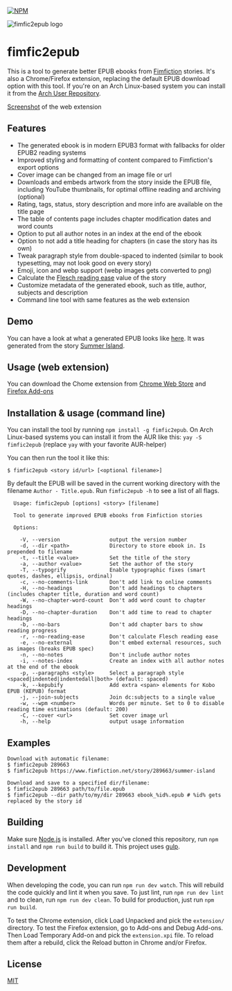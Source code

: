[![NPM](https://nodei.co/npm/fimfic2epub.png?compact=true)](https://www.npmjs.com/package/fimfic2epub)

![fimfic2epub logo](https://github.com/daniel-j/fimfic2epub/raw/master/assets/fimfic2epub-logo.png)

fimfic2epub
===========
This is a tool to generate better EPUB ebooks from [Fimfiction](https://fimfiction.net/) stories. It's also a Chrome/Firefox extension, replacing the default EPUB download option with this tool. If you're on an Arch Linux-based system you can install it from the [Arch User Repository](https://aur.archlinux.org/packages/fimfic2epub/).

[Screenshot](http://i.imgbox.com/MalEBiuC.png) of the web extension


Features
--------
* The generated ebook is in modern EPUB3 format with fallbacks for older EPUB2 reading systems
* Improved styling and formatting of content compared to Fimfiction's export options
* Cover image can be changed from an image file or url
* Downloads and embeds artwork from the story inside the EPUB file, including YouTube thumbnails, for optimal offline reading and archiving (optional)
* Rating, tags, status, story description and more info are available on the title page
* The table of contents page includes chapter modification dates and word counts
* Option to put all author notes in an index at the end of the ebook
* Option to not add a title heading for chapters (in case the story has its own)
* Tweak paragraph style from double-spaced to indented (similar to book typesetting, may not look good on every story)
* Emoji, icon and webp support (webp images gets converted to png)
* Calculate the [Flesch reading ease](https://en.wikipedia.org/wiki/Flesch%E2%80%93Kincaid_readability_tests#Flesch_reading_ease) value of the story
* Customize metadata of the generated ebook, such as title, author, subjects and description
* Command line tool with same features as the web extension


Demo
----
You can have a look at what a generated EPUB looks like [here](http://books.djazz.se/?epub=epub_content%2Fsummer_island). It was generated from the story [Summer Island](https://fimfiction.net/story/289663/summer-island).


Usage (web extension)
-----------------
You can download the Chome extension from [Chrome Web Store](https://chrome.google.com/webstore/detail/fimfic2epub/fiijkoniocipeemlflajmmaecfhfcand) and [Firefox Add-ons](https://addons.mozilla.org/firefox/addon/fimfic2epub/)


Installation & usage (command line)
-------------------
You can install the tool by running `npm install -g fimfic2epub`. On Arch Linux-based systems you can install it from the AUR like this: `yay -S fimfic2epub` (replace `yay` with your favorite AUR-helper)

You can then run the tool it like this:

`$ fimfic2epub <story id/url> [<optional filename>]`

By default the EPUB will be saved in the current working directory with the filename `Author - Title.epub`. Run `fimfic2epub -h` to see a list of all flags.

```
  Usage: fimfic2epub [options] <story> [filename]

  Tool to generate improved EPUB ebooks from Fimfiction stories

  Options:

    -V, --version                output the version number
    -d, --dir <path>             Directory to store ebook in. Is prepended to filename
    -t, --title <value>          Set the title of the story
    -a, --author <value>         Set the author of the story
    -T, --typogrify              Enable typographic fixes (smart quotes, dashes, ellipsis, ordinal)
    -c, --no-comments-link       Don't add link to online comments
    -H, --no-headings            Don't add headings to chapters (includes chapter title, duration and word count)
    -W, --no-chapter-word-count  Don't add word count to chapter headings
    -D, --no-chapter-duration    Don't add time to read to chapter headings
    -b, --no-bars                Don't add chapter bars to show reading progress
    -r, --no-reading-ease        Don't calculate Flesch reading ease
    -e, --no-external            Don't embed external resources, such as images (breaks EPUB spec)
    -n, --no-notes               Don't include author notes
    -i, --notes-index            Create an index with all author notes at the end of the ebook
    -p, --paragraphs <style>     Select a paragraph style <spaced|indented|indentedall|both> (default: spaced)
    -k, --kepubify               Add extra <span> elements for Kobo EPUB (KEPUB) format
    -j, --join-subjects          Join dc:subjects to a single value
    -w, --wpm <number>           Words per minute. Set to 0 to disable reading time estimations (default: 200)
    -C, --cover <url>            Set cover image url
    -h, --help                   output usage information
```

Examples
--------
```
Download with automatic filename:
$ fimfic2epub 289663
$ fimfic2epub https://www.fimfiction.net/story/289663/summer-island

Download and save to a specified dir/filename:
$ fimfic2epub 289663 path/to/file.epub
$ fimfic2epub --dir path/to/my/dir 289663 ebook_%id%.epub # %id% gets replaced by the story id
```


Building
--------
Make sure [Node.js](https://nodejs.org) is installed. After you've cloned this repository, run `npm install` and `npm run build` to build it. This project uses [gulp](http://gulpjs.com/).


Development
-----------
When developing the code, you can run `npm run dev watch`. This will rebuild the code quickly and lint it when you save. To just lint, run `npm run dev lint` and to clean, run `npm run dev clean`. To build for production, just run `npm run build`.

To test the Chrome extension, click Load Unpacked and pick the `extension/` directory. To test the Firefox extension, go to Add-ons and Debug Add-ons. Then Load Temporary Add-on and pick the `extension.xpi` file. To reload them after a rebuild, click the Reload button in Chrome and/or Firefox.

License
-------
[MIT](LICENSE)
